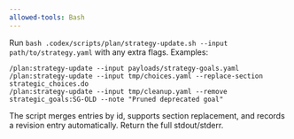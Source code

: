 ```yaml
---
allowed-tools: Bash
---
```


Run `bash .codex/scripts/plan/strategy-update.sh --input path/to/strategy.yaml` with any extra flags. Examples:

```
/plan:strategy-update --input payloads/strategy-goals.yaml
/plan:strategy-update --input tmp/choices.yaml --replace-section strategic_choices.do
/plan:strategy-update --input tmp/cleanup.yaml --remove strategic_goals:SG-OLD --note "Pruned deprecated goal"
```

The script merges entries by id, supports section replacement, and records a revision entry automatically. Return the full stdout/stderr.
